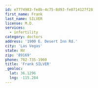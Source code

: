 ```yaml
---
id: e7774983-fe8b-4c75-8d93-fe8714127f28
first_name: Frank
last_name: SILVER
license: M.D.
services:
  - infertility
category: doctors
address: '1900 E. Desert Inn Rd.'
city: 'Las Vegas'
state: NV
zip: '89169'
phone: 702-735-1960
title: 'Frank SILVER'
_geoloc:
  lat: 36.1296
  lng: -115.284
---
```

